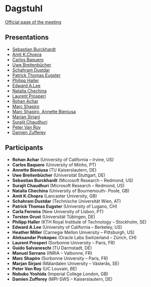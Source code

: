 # Dagstuhl


[Official page of the meeting](https://www.dagstuhl.de/en/program/calendar/semhp/?semnr=19442)

## Presentations


- [Sebastian Burckhardt](https://github.com/pl4ds/Dagstuhl-2019/blob/master/Burckhardt-Dagstuhl2019-StatefulServerless.pptx)
- [Amit K.Chopra](https://github.com/pl4ds/Dagstuhl-2019/blob/master/Chopra-Programming-For-Autonomy.pdf)
- [Carlos Baquero](https://github.com/pl4ds/Dagstuhl-2019/blob/master/dagstuhl2019.pdf)
- [Uwe Breitenbücher](https://github.com/pl4ds/Dagstuhl-2019/blob/master/DeploymentAutomation_UweBreitenbuecher.pdf)
- [Schahram Dustdar](https://github.com/pl4ds/Dagstuhl-2019/blob/master/DistributedSystems_Dustdar_29-10-2019_Dagstuhl.pdf)
- [Patrick Thomas Eugster](https://github.com/pl4ds/Dagstuhl-2019/blob/master/Eugster-AEON_PLASMA-DagstuhlPL4DS19.pdf)
- [Philipp Haller](https://github.com/pl4ds/Dagstuhl-2019/blob/master/Haller2019-Dagstuhl-PL4DS.pdf)
- [Edward A.Lee](https://github.com/pl4ds/Dagstuhl-2019/blob/master/Lee-ActorsRevisited_Dagstuhl.pdf)
- [Natalia Chechina](https://github.com/pl4ds/Dagstuhl-2019/blob/master/n-chechina-dagstuhl-2019.pdf)
- [Laurent Prosperi](https://github.com/pl4ds/Dagstuhl-2019/blob/master/Prosperi2019-Dagstuhl-PL4DS.pdf)
- [Rohan Achar](https://github.com/pl4ds/Dagstuhl-2019/blob/master/rohan_GoT.pptx)
- [Marc Shapiro](https://github.com/pl4ds/Dagstuhl-2019/blob/master/shapiro_Continuum.pdf)
- [Marc Shapiro, Annette Bieniusa](https://github.com/pl4ds/Dagstuhl-2019/blob/master/shapiro_JustRightConsistency.pdf)
- [Marjan Sirjani](https://github.com/pl4ds/Dagstuhl-2019/blob/master/Sirjani-DagstuhlDistributedLanguages-2019.pdf)
- [Surajit Chaudhuri](https://github.com/pl4ds/Dagstuhl-2019/blob/master/SurajitChaudhuri_Dagstuhl2019SC.pdf)
- [Peter Van Roy](https://github.com/pl4ds/Dagstuhl-2019/blob/master/VanRoy-Piecewise-Purity.pdf)
- [Damien Zufferey](https://github.com/pl4ds/Dagstuhl-2019/blob/master/zufferey-verification.pdf)



## Participants
- **Rohan Achar** (University of California – Irvine, US)
- **Carlos Baquero** (University of Minho, PT)
- **Annette Bieniusa** (TU Kaiserslautern, DE)
- **Uwe Breitenbücher** (Universität Stuttgart, DE)
- **Sebastian Burckhardt** (Microsoft Research – Redmond, US)
- **Surajit Chaudhuri** (Microsoft Research – Redmond, US)
- **Natalia Chechina** (University of Bournemouth- Poole, GB)
- **Amit K.Chopra** (Lancaster University, GB)
- **Schahram Dustdar** (Technische Universität Wien, AT)
- **Patrick Thomas Eugster** (University of Lugano, CH)
- **Carla Ferreira** (New University of Lisbon, PT)
- **Torsten Grust** (Universität Tübingen, DE)
- **Philipp Haller** (KTH Royal Institute of Technology – Stockholm, SE)
- **Edward A.Lee** (University of California – Berkeley, US)
- **Heather Miller** (Carnegie Mellon University – Pittsburgh, US)
- **Aleksandar Prokopec** (Oracle Labs Switzerland – Zürich, CH) 
- **Laurent Prosperi** (Sorbonne University – Paris, FR)
- **Guido Salvaneschi** (TU Darmstadt, DE)
- **Manuel Serrano** (INRIA – Valbonne, FR)
- **Marc Shapiro** (Sorbonne University – Paris, FR)
- **Marjan Sirjani** (Mälardalen University – Västerås, SE)
- **Peter Van Roy** (UC Louvain, BE)
- **Nobuko Yoshida** (Imperial College London, GB)
- **Damien Zufferey** (MPI-SWS – Kaiserslautern, DE)

